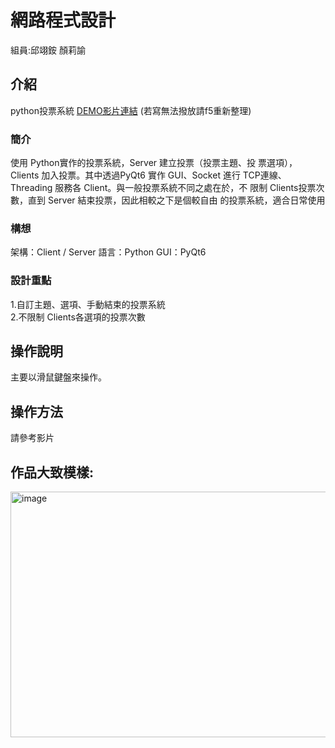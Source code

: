 # 網路程式設計 
組員:邱翊銨 顏莉諭
## 介紹
python投票系統
[DEMO影片連結](https://www.youtube.com/watch?v=zr6ayi5nYOs) (若寫無法撥放請f5重新整理)

### 簡介
使用 Python實作的投票系統，Server 建立投票（投票主題、投
票選項），Clients 加入投票。其中透過PyQt6 實作 GUI、Socket 進行 
TCP連線、 Threading 服務各 Client。與一般投票系統不同之處在於，不
限制 Clients投票次數，直到 Server 結束投票，因此相較之下是個較自由
的投票系統，適合日常使用

### 構想
架構：Client / Server
語言：Python
GUI：PyQt6

### 設計重點
1.自訂主題、選項、手動結束的投票系統 <br>
2.不限制 Clients各選項的投票次數<br>

## 操作說明
主要以滑鼠鍵盤來操作。  
## 操作方法
請參考影片

## 作品大致模樣:
<img width="569" height="393" alt="image" src="https://github.com/user-attachments/assets/5fe66d7b-937e-4138-a2fe-0881d8515223" />

